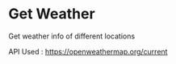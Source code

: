 # Get Weather
Get weather info of different locations

API Used : https://openweathermap.org/current
